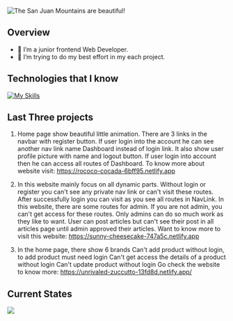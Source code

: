 ![The San Juan Mountains are beautiful!](/assets/banner.gif "San Juan Mountains")

## Overview

- 🔭 I’m a junior frontend Web Developer.
- 🤔 I’m trying to do my best effort in my each project.

## Technologies that I know

[![My Skills](https://skillicons.dev/icons?i=html,css,tailwind,react,js,mongodb,nodejs,git,firebase,express)](https://skillicons.dev)

## Last Three projects

1. Home page show beautiful little animation.
   There are 3 links in the navbar with register button.
   If user login into the account he can see another nav link name Dashboard instead of login link. It also show user profile picture with name and logout button.
   If user login into account then he can access all routes of Dashboard.
   To know more about website visit: https://rococo-cocada-6bff95.netlify.app

2. In this website mainly focus on all dynamic parts.
   Without login or register you can't see any private nav link or can't visit these routes. After successfully login you can visit as you see all routes in NavLink.
   In this website, there are some routes for admin. If you are not admin, you can't get access for these routes. Only admins can do so much work as they like to want. User can post articles but can't see their post in all articles page until admin approved their articles.
   Want to know more to visit this website: https://sunny-cheesecake-747a5c.netlify.app

3. In the home page, there show 6 brands
   Can't add product without login, to add product must need login Can't get access the details of a product without login Can't update product without login Go check the website to know more: https://unrivaled-zuccutto-13fd8d.netlify.app/

## Current States

![](http://github-profile-summary-cards.vercel.app/api/cards/profile-details?username=AR-Fahad&theme=dark)
